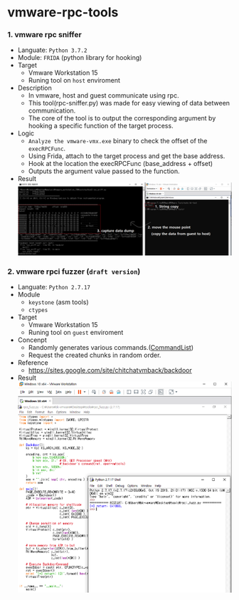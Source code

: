 # vmware-rpc-tools
### 1. vmware rpc sniffer
 - Languate: `Python 3.7.2`
 - Module: `FRIDA` (python library for hooking)
 - Target
   - Vmware Workstation 15
   - Runing tool on `host` enviroment
 - Description
   - In vmware, host and guest communicate using rpc.
   - This tool(rpc-sniffer.py) was made for easy viewing of data between communication.
   - The core of the tool is to output the corresponding argument by hooking a specific function of the target process.
 - Logic
   - `Analyze the vmware-vmx.exe` binary to check the offset of the `execRPCFunc`.
   - Using Frida, attach to the target process and get the base address.
   - Hook at the location the execRPCFunc (base_address + offset)
   - Outputs the argument value passed to the function.
 - Result
   ![Result Sniff](https://github.com/blackcon/vmware-rpc-tools/blob/main/images/1.%20result%20sniff.png?raw=true)


### 2. vmware rpci fuzzer (`draft version`)
 - Languate: `Python 2.7.17`
 - Module
   - `keystone` (asm tools)
   - `ctypes`
 - Target
   - Vmware Workstation 15
   - Runing tool on `guest` enviroment
 - Concenpt
   - Randomly generates various commands.([CommandList](https://github.com/vmware/open-vm-tools/blob/master/open-vm-tools/lib/include/backdoor_def.h))
   - Request the created chunks in random order.
 - Reference
   - https://sites.google.com/site/chitchatvmback/backdoor
  - Result
   ![Result Backdoor](https://github.com/blackcon/vmware-rpc-tools/blob/main/images/2.%20result%20backdoor.png?raw=true)
